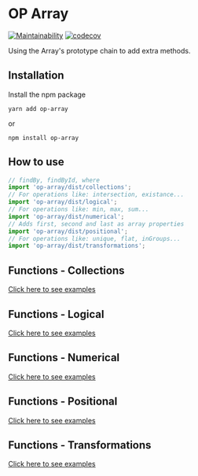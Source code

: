 # OP Array

[![Maintainability](https://api.codeclimate.com/v1/badges/123da94caf5cc7178bec/maintainability)](https://codeclimate.com/github/ramongr/op-array/maintainability)
[![codecov](https://codecov.io/gh/ramongr/op-array/branch/main/graph/badge.svg?token=nWzOn3AxHs)](https://codecov.io/gh/ramongr/op-array)

Using the Array's prototype chain to add extra methods.

## Installation

Install the npm package

```shell
yarn add op-array
```
or

```shell
npm install op-array
```

## How to use

```javascript
// findBy, findById, where
import 'op-array/dist/collections';
// For operations like: intersection, existance...
import 'op-array/dist/logical';
// For operations like: min, max, sum...
import 'op-array/dist/numerical';
// Adds first, second and last as array properties
import 'op-array/dist/positional';
// For operations like: unique, flat, inGroups...
import 'op-array/dist/transformations';
```

## Functions - Collections

[Click here to see examples](docs/collections.md)

## Functions - Logical

[Click here to see examples](docs/logical.md)

## Functions - Numerical

[Click here to see examples](docs/numerical.md)

## Functions - Positional

[Click here to see examples](docs/positional.md)

## Functions - Transformations

[Click here to see examples](docs/transformations.md)